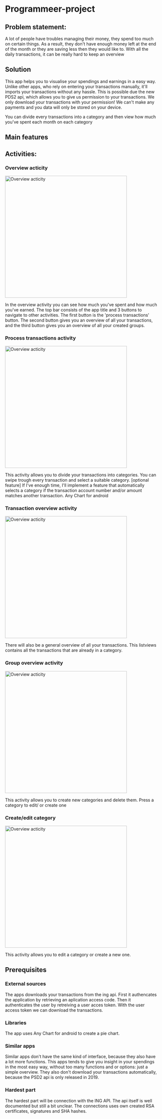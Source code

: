 # Programmeer-project

## Problem statement:

A lot of people have troubles managing their money, they spend too much on certain things. As a result, they don't have enough money left at the end of the month or they are saving less then they would like to. With all the daily transactions, it can be really hard to keep an overview

## Solution

This app helps you to visualise your spendings and earnings in a easy way. Unlike other apps, who rely on entering your transactions manually, it'll imports your transactions without any hassle. This is possible due the new PDS2 api, which allows you to give us permission to your transactions. We only download your transactions with your permission! We can't make any payments and you data will only be stored on your device. 

You can divide every transactions into a category and then view how much you've spent each month on each category

## Main features

## Activities:

### Overview acticity

<img src="sketch_main_activity.jpeg" alt="Overview acticity" width="400"/>

In the overview activity you can see how much you've spent and how much you've earned. The top bar consists of the app title and 3 buttons to navigate to other activities. The first button is the 'process transactions' button. The second button gives you an overview of all your transactions, and the third button gives you an overview of all your created groups.

### Process transactions activity

<img src="sketch_verwerk_transacties.jpeg" alt="Overview acticity" width="400"/>

This activity allows you to divide your transactions into categories. You can swipe trough every transaction and select a suitable category. 
[optional feature] If I've enough time, I'll implement a feature that automatically selects a category if the transaction account number and/or amount matches another transaction. Any Chart for android

### Transaction overview activity

<img src="sketch_transactie_overzicht.jpeg" alt="Overview acticity" width="400"/>

There will also be a general overview of all your transactions. This listviews contains all the transactions that are already in a category. 


### Group overview activity

<img src="sketch_groep_overzicht.jpeg" alt="Overview acticity" width="400"/>

This activity allows you to create new categories and delete them. Press a category to edit/ or create one

### Create/edit category

<img src="sketch_create_group.jpeg" alt="Overview acticity" width="400"/>

This activity allows you to edit a category or create a new one.


## Prerequisites

### External sources

The apps downloads your transactions from the ing api. First it authencates the application by retrieving an aplication access code. Then it authenticates the user by retreiving a user acces token. With the user access token we can download the transactions.

### Libraries

The app uses Any Chart for android to create a pie chart. 

### Similar apps

Similar apps don't have the same kind of interface, because they also have a lot more functions. This apps tends to give you insight in your spendings in the most easy way, without too many functions and or options: just a simple overview. They also don't download your transactions automatically, because the PSD2 api is only released in 2019.

### Hardest part

The hardest part will be connection with the ING API. The api itself is well documented but still a bit unclear. The connections uses own created RSA certificates, signatures and SHA hashes. 



